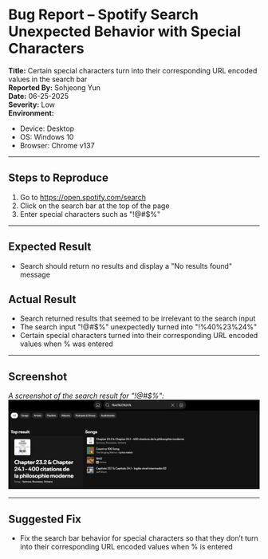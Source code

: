 # Bug Report – Spotify Search Unexpected Behavior with Special Characters

**Title:** Certain special characters turn into their corresponding URL encoded values in the search bar  
**Reported By:** Sohjeong Yun  
**Date:** 06-25-2025  
**Severity:** Low  
**Environment:**
- Device: Desktop
- OS: Windows 10
- Browser: Chrome v137

---

## Steps to Reproduce

1. Go to https://open.spotify.com/search
2. Click on the search bar at the top of the page
3. Enter special characters such as "!@#$%"

---

## Expected Result

- Search should return no results and display a "No results found" message  

## Actual Result

- Search returned results that seemed to be irrelevant to the search input
- The search input "!@#$%" unexpectedly turned into "!%40%23%24%"
- Certain special characters turned into their corresponding URL encoded values when % was entered

---

## Screenshot

*A screenshot of the search result for "!@#$%":*
![Unexpected Behavior With Special Characters](../images/spotify/unexpected_behavior_with_special_characters.png)

---

## Suggested Fix

- Fix the search bar behavior for special characters so that they don’t turn into their corresponding URL encoded values when % is entered

